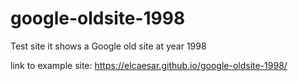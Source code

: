 # google-oldsite-1998
Test site it shows a Google old site at year 1998

link to example site:
https://elcaesar.github.io/google-oldsite-1998/
